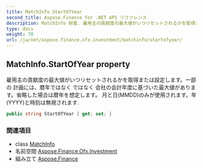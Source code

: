 ```yaml
---
title: MatchInfo.StartOfYear
second_title: Aspose.Finance for .NET API リファレンス
description: MatchInfo 財産. 雇用主の貢献度の最大値がいつリセットされるかを取得または設定します一部の 計画には暦年ではなく ではなく 会社の会計年度に基づいた最大値があります省略した場合は暦年を想定します 月と日MMDDのみが使用されます年YYYYと時刻は無視されます.
type: docs
weight: 70
url: /ja/net/aspose.finance.ofx.investment/matchinfo/startofyear/
---
```

## MatchInfo.StartOfYear property

雇用主の貢献度の最大値がいつリセットされるかを取得または設定します。一部の 計画には、暦年ではなく ではなく 会社の会計年度に基づいた最大値があります。省略した場合は暦年を想定します。 月と日(MMDD)のみが使用されます。年(YYYY)と時刻は無視されます.

```csharp
public string StartOfYear { get; set; }
```

### 関連項目

* class [MatchInfo](../)
* 名前空間 [Aspose.Finance.Ofx.Investment](../../matchinfo/)
* 組み立て [Aspose.Finance](../../../)


